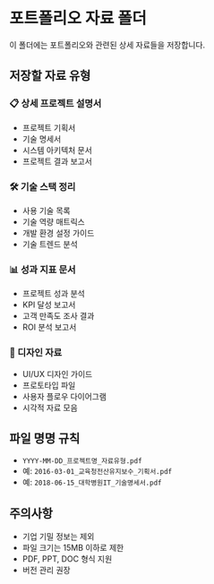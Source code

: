 # 포트폴리오 자료 폴더

이 폴더에는 포트폴리오와 관련된 상세 자료들을 저장합니다.

## 저장할 자료 유형

### 📋 상세 프로젝트 설명서

- 프로젝트 기획서
- 기술 명세서
- 시스템 아키텍처 문서
- 프로젝트 결과 보고서

### 🛠️ 기술 스택 정리

- 사용 기술 목록
- 기술 역량 매트릭스
- 개발 환경 설정 가이드
- 기술 트렌드 분석

### 📊 성과 지표 문서

- 프로젝트 성과 분석
- KPI 달성 보고서
- 고객 만족도 조사 결과
- ROI 분석 보고서

### 🎨 디자인 자료

- UI/UX 디자인 가이드
- 프로토타입 파일
- 사용자 플로우 다이어그램
- 시각적 자료 모음

## 파일 명명 규칙

- `YYYY-MM-DD_프로젝트명_자료유형.pdf`
- 예: `2016-03-01_교육청전산유지보수_기획서.pdf`
- 예: `2018-06-15_대학병원IT_기술명세서.pdf`

## 주의사항

- 기업 기밀 정보는 제외
- 파일 크기는 15MB 이하로 제한
- PDF, PPT, DOC 형식 지원
- 버전 관리 권장
